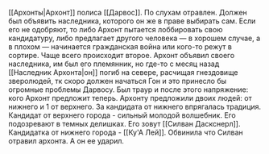 [[Архонты|Архонт]] полиса [[Дарвос]]. По слухам отравлен. Должен был объявить наследника, которого он же в праве выбирать сам. Если его не одобряют, то либо Архонт пытается лоббировать свою кандидатуру, либо предлагает другого человека — в хорошем случае, а в плохом — начинается гражданская война или кого-то режут в сортире. Чаще всего происходит второе.
Архонт объявил своего наследника, им был его племянник, но где-то с месяц назад [[Наследник Архонта|он]] погиб на севере, расчищая гнездовище зверолюдей, тк скоро должен начаться Гон и это принесло бы огромные проблемы Дарвосу. Был траур и после этого напряжение: кого Архонт предложит теперь.
Архонту предложили двоих людей: от нижнего и 1 от верхнего. За кандидата от нижнего впрягалась традиция. Кандидат от верхнего города - сильный молодой волшебник. Его подозревают в темных делишках. Его зовут [[Силван Даскснерл]]. Кандидатка от нижнего города - [[Ку'А Лей]]. Обвинила что Силван отравил архонта. А он ее ударил.